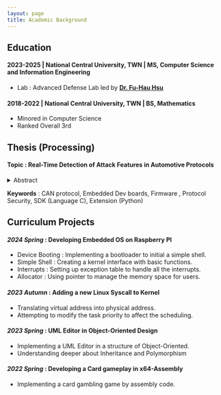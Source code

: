 ```yaml
---
layout: page
title: Academic Background
---
```


## Education
#### 2023-2025 | **National Central University, TWN** | MS, Computer Science and Information Engineering
  - Lab : Advanced Defense Lab led by [**Dr. Fu-Hau Hsu**](https://staff.csie.ncu.edu.tw/hsufh/)
  <!-- - GPA : 3.56 -->
  
#### 2018-2022 | **National Central University, TWN** | BS, Mathematics
  - Minored in Computer Science
  - Ranked Overall 3rd
  <!-- - GPA : 3.42 (Ranked Overall 3rd) -->


## Thesis (Processing)
#### Topic : **Real-Time Detection of Attack Features in Automotive Protocols**
<details> <summary> Abstract </summary> <pre>With the advancement of technology, security vulnerabilities in the Controller Area Network (CAN)—a protocol widely adopted in automotive systems for decades—have become increasingly prominent. While several techniques exist to fingerprint Electronic Control Units (ECUs) based on physical-layer characteristics, clock skew remains one of the most widely used for intrusion detection. 

In this work, we focus on clock offset, the fundamental source of clock skew, and introduce a novel phenomenon called **response offset**, which arises during bus-off attacks. Leveraging this discovery, we developed a software development kit (SDK) and a Saleae extension to facilitate real-time digital signal capture and analysis, achieving an average detection rate of 99.974\%. We anticipate further improvements as sampling rates continue to increase in future implementations. </pre> </details>

**Keywords** : CAN protocol, Embedded Dev boards, Firmware , Protocol Security, SDK (Language C), Extension (Python) 

## Curriculum Projects
#### *2024 Spring* : Developing Embedded OS on Raspberry PI
* Device Booting : Implementing a bootloader to initial a simple shell. 
* Simple Shell : Creating a kernel interface with basic functions. 
* Interrupts : Setting up exception table to handle all the interrupts. 
* Allocator : Using pointer to manage the memory space for users. 

  
#### *2023 Autumn* : Adding a new Linux Syscall to Kernel
* Translating virtual address into physical address. 
* Attempting to modify the task priority to affect the scheduling. 
  
#### *2023 Spring* :	UML Editor in Object-Oriented Design
* Implementing a UML Editor in a structure of Object-Oriented. 
*  Understanding deeper about Inheritance and Polymorphism

#### *2022 Spring*	: Developing a Card gameplay in x64-Assembly
* Implementing a card gambling game by assembly code.